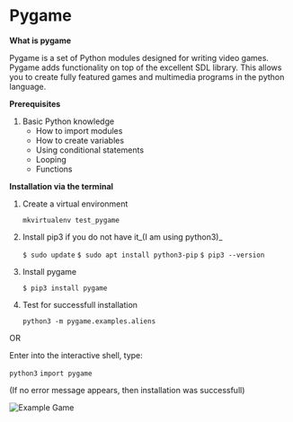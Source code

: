 # Pygame

**What is pygame**

Pygame is a set of Python modules designed for writing video games. Pygame adds functionality on top of the excellent SDL library. This allows you to create fully featured games and multimedia programs in the python language.

**Prerequisites**

1. Basic Python knowledge
    * How to import modules
    * How to create variables
    * Using conditional statements
    * Looping
    * Functions

**Installation via the terminal**

1. Create a virtual environment

    ```mkvirtualenv test_pygame```

2. Install pip3 if you do not have it_(I am using python3)_

    ```$ sudo update```
    ```$ sudo apt install python3-pip```
    ```$ pip3 --version```

3. Install pygame

    ```$ pip3 install pygame```

4. Test for successfull installation

    ```python3 -m pygame.examples.aliens```

OR

Enter into the interactive shell, type:

```python3```
```import pygame```

(If no error message appears, then installation was successfull)

![Example Game](pygame_demo.png)